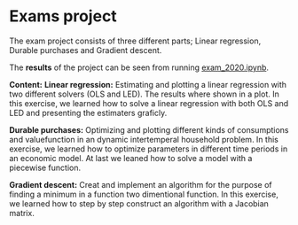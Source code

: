 # Exams project

The exam project consists of three different parts; Linear regression, Durable purchases and Gradient descent.

The **results** of the project can be seen from running [exam_2020.ipynb](exam_2020.ipynb).


**Content:**
**Linear regression:** 
Estimating and plotting a linear regression with two different solvers (OLS and LED). The results where shown in a plot. 
In this exercise, we learned how to solve a linear regression with both OLS and LED and presenting the estimaters graficly.

**Durable purchases:** 
Optimizing and plotting different kinds of consumptions and valuefunction in an dynamic intertemperal household problem. 
In this exercise, we learned how to optimize parameters in different time periods in an economic model. At last we leaned how to solve a model with a piecewise function.

**Gradient descent:** 
Creat and implement an algorithm for the purpose of finding a minimum in a function two dimentional function. 
In this exercise, we learned how to step by step construct an algorithm with a Jacobian matrix.
